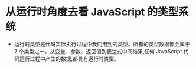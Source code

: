 # 从运行时角度去看 JavaScript 的类型系统

- 运行时类型是代码实际执行过程中我们用到的类型。所有的类型数据都会属于 7 个类型之一。从变量、参数、返回值到表达式中间结果,任何 JavaScript 代码运行过程中产生的数据,都具有运行时类型。
